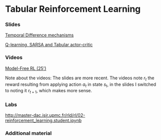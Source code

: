 # Tabular Reinforcement Learning

### Slides

[Temporal Difference mechanisms](https://master-dac.isir.upmc.fr/slides_bank/td.pdf)

[Q-learning, SARSA and Tabular actor-critic](https://master-dac.isir.upmc.fr/slides_bank/rl_algos.pdf)

### Videos

[Model-Free RL (25')](https://www.youtube.com/watch?v=mQ4X48qlmlo)

Note about the videos: The slides are more recent. The videos note $r_t$ the reward resulting from applying action $a_t$ in state $s_t$, in the slides I switched to noting it $r_{t+1}$, which makes more sense.

### Labs

http://master-dac.isir.upmc.fr/rld/rl/02-reinforcement_learning.student.ipynb

### Additional material

